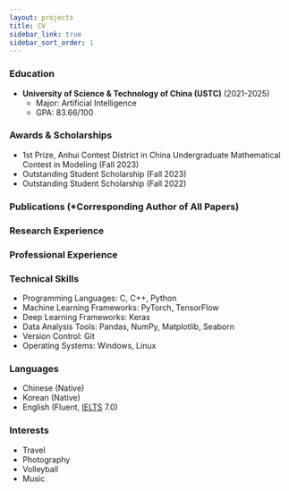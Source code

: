 ```yaml
---
layout: projects
title: CV
sidebar_link: true
sidebar_sort_order: 1
---
```


<!-- You can download pdf version here: CV [[pdf]](/assets/documents/) -->

### Education
* **University of Science & Technology of China (USTC)** (2021-2025)
	* Major: Artificial Intelligence
	* GPA: 83.66/100

### Awards & Scholarships
* 1st Prize, Anhui Contest District in China Undergraduate Mathematical Contest in Modeling (Fall 2023)
* Outstanding Student Scholarship (Fall 2023)
* Outstanding Student Scholarship (Fall 2022)

### Publications (*Corresponding Author of All Papers)

### Research Experience

### Professional Experience

### Technical Skills
* Programming Languages: C, C++, Python
* Machine Learning Frameworks: PyTorch, TensorFlow
* Deep Learning Frameworks: Keras
* Data Analysis Tools: Pandas, NumPy, Matplotlib, Seaborn
* Version Control: Git
* Operating Systems: Windows, Linux

### Languages
* Chinese (Native)
* Korean (Native)
* English (Fluent, [IELTS](https://needmoresunx.github.io/assets/images/ielts240403.png) 7.0)


### Interests
* Travel
* Photography
* Volleyball
* Music

